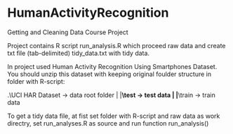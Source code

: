 HumanActivityRecognition
========================

Getting and Cleaning Data Course Project

Project contains R script run_analysis.R which proceed raw data and create txt file (tab-delimited) tidy_data.txt with tidy data.

In project used Human Activity Recognition Using Smartphones Dataset. You should unzip this dataset with keeping original foulder structure in folder with R-script:

.\UCI HAR Dataset -> data root folder
                |
                |__\test -> test data
                |
                |__\train -> train data

To get a tidy data file, at fist set folder with R-script and raw data as work directry, set run_analyses.R as source and run function run_analysis()

